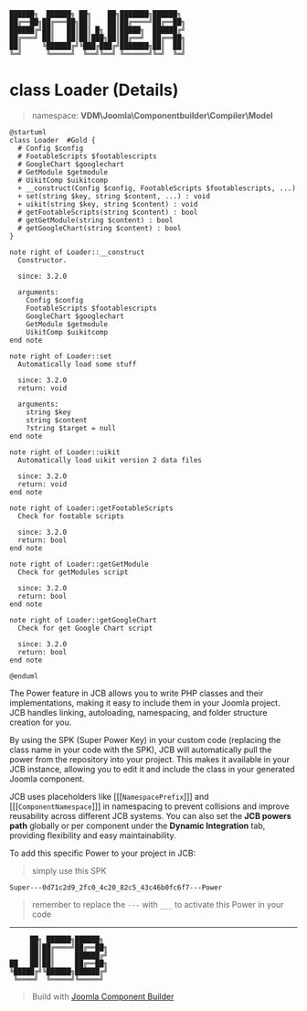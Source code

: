 ```
██████╗  ██████╗ ██╗    ██╗███████╗██████╗
██╔══██╗██╔═══██╗██║    ██║██╔════╝██╔══██╗
██████╔╝██║   ██║██║ █╗ ██║█████╗  ██████╔╝
██╔═══╝ ██║   ██║██║███╗██║██╔══╝  ██╔══██╗
██║     ╚██████╔╝╚███╔███╔╝███████╗██║  ██║
╚═╝      ╚═════╝  ╚══╝╚══╝ ╚══════╝╚═╝  ╚═╝
```
# class Loader (Details)
> namespace: **VDM\Joomla\Componentbuilder\Compiler\Model**

```uml
@startuml
class Loader  #Gold {
  # Config $config
  # FootableScripts $footablescripts
  # GoogleChart $googlechart
  # GetModule $getmodule
  # UikitComp $uikitcomp
  + __construct(Config $config, FootableScripts $footablescripts, ...)
  + set(string $key, string $content, ...) : void
  + uikit(string $key, string $content) : void
  # getFootableScripts(string $content) : bool
  # getGetModule(string $content) : bool
  # getGoogleChart(string $content) : bool
}

note right of Loader::__construct
  Constructor.

  since: 3.2.0
  
  arguments:
    Config $config
    FootableScripts $footablescripts
    GoogleChart $googlechart
    GetModule $getmodule
    UikitComp $uikitcomp
end note

note right of Loader::set
  Automatically load some stuff

  since: 3.2.0
  return: void
  
  arguments:
    string $key
    string $content
    ?string $target = null
end note

note right of Loader::uikit
  Automatically load uikit version 2 data files

  since: 3.2.0
  return: void
end note

note right of Loader::getFootableScripts
  Check for footable scripts

  since: 3.2.0
  return: bool
end note

note right of Loader::getGetModule
  Check for getModules script

  since: 3.2.0
  return: bool
end note

note right of Loader::getGoogleChart
  Check for get Google Chart script

  since: 3.2.0
  return: bool
end note
 
@enduml
```

The Power feature in JCB allows you to write PHP classes and their implementations, making it easy to include them in your Joomla project. JCB handles linking, autoloading, namespacing, and folder structure creation for you.

By using the SPK (Super Power Key) in your custom code (replacing the class name in your code with the SPK), JCB will automatically pull the power from the repository into your project. This makes it available in your JCB instance, allowing you to edit it and include the class in your generated Joomla component.

JCB uses placeholders like [[[`NamespacePrefix`]]] and [[[`ComponentNamespace`]]] in namespacing to prevent collisions and improve reusability across different JCB systems. You can also set the **JCB powers path** globally or per component under the **Dynamic Integration** tab, providing flexibility and easy maintainability.

To add this specific Power to your project in JCB:

> simply use this SPK
```
Super---0d71c2d9_2fc0_4c20_82c5_43c46b0fc6f7---Power
```
> remember to replace the `---` with `___` to activate this Power in your code

---
```
     ██╗ ██████╗██████╗
     ██║██╔════╝██╔══██╗
     ██║██║     ██████╔╝
██   ██║██║     ██╔══██╗
╚█████╔╝╚██████╗██████╔╝
 ╚════╝  ╚═════╝╚═════╝
```
> Build with [Joomla Component Builder](https://git.vdm.dev/joomla/Component-Builder)

